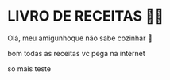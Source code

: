# LIVRO DE RECEITAS :man_cook:

Olá, meu amigunhoque não sabe cozinhar :call_me_hand:

bom todas as receitas vc pega na internet

so mais teste
